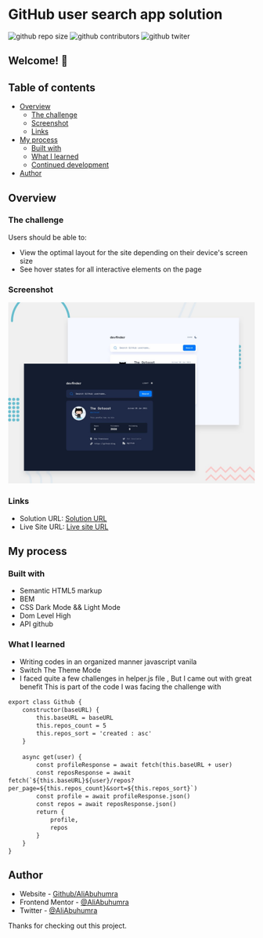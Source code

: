 # GitHub user search app solution

![github repo size](https://img.shields.io/github/repo-size/aliabuhumra/GitHub-user-search-app-solution)
![github contributors](https://img.shields.io/github/contributors/aliabuhumra/GitHub-user-search-app-solution)
![github twiter](https://img.shields.io/twitter/follow/AliAbuhumra?style=social)

## Welcome! 👋

## Table of contents

- [Overview](#overview)
  - [The challenge](#the-challenge)
  - [Screenshot](#screenshot)
  - [Links](#links)
- [My process](#my-process)
  - [Built with](#built-with)
  - [What I learned](#what-i-learned)
  - [Continued development](#continued-development)
- [Author](#author)

## Overview

### The challenge

Users should be able to:

- View the optimal layout for the site depending on their device's screen size
- See hover states for all interactive elements on the page

### Screenshot

![Design preview for the Four card feature section coding challenge](./preview.jpg)

### Links

- Solution URL: [Solution URL](https://www.frontendmentor.io/solutions/crowdfunding-product-page-bMnf7HHXJ)
- Live Site URL: [Live site URL](https://aliabuhumra.github.io/Crowdfunding-Product-Page/)

## My process

### Built with

- Semantic HTML5 markup
- BEM
- CSS Dark Mode && Light Mode
- Dom Level High
- API github

### What I learned

- Writing codes in an organized manner javascript vanila
- Switch The Theme Mode
- I faced quite a few challenges in helper.js file , But I came out with great benefit
  This is part of the code I was facing the challenge with

```
export class Github {
    constructor(baseURL) {
        this.baseURL = baseURL
        this.repos_count = 5
        this.repos_sort = 'created : asc'
    }

    async get(user) {
        const profileResponse = await fetch(this.baseURL + user)
        const reposResponse = await fetch(`${this.baseURL}${user}/repos?per_page=${this.repos_count}&sort=${this.repos_sort}`)
        const profile = await profileResponse.json()
        const repos = await reposResponse.json()
        return {
            profile,
            repos
        }
    }
}

```

## Author

- Website - [Github/AliAbuhumra](https://github.com/aliabuhumra)
- Frontend Mentor - [@AliAbuhumra](https://www.frontendmentor.io/profile/aliabuhumra)
- Twitter - [@AliAbuhumra](https://twitter.com/aliabuhumra)

Thanks for checking out this project.
